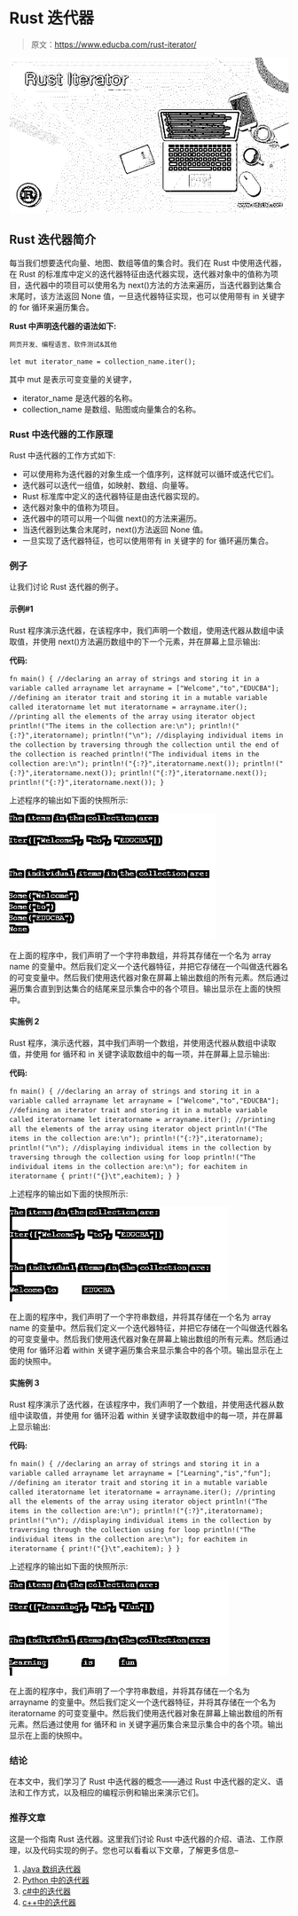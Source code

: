 # Rust 迭代器

> 原文：<https://www.educba.com/rust-iterator/>

![Rust Iterator](img/020fc495bce8cca010b8056fadfe2d7a.png)



## Rust 迭代器简介

每当我们想要迭代向量、地图、数组等值的集合时。我们在 Rust 中使用迭代器，在 Rust 的标准库中定义的迭代器特征由迭代器实现，迭代器对象中的值称为项目，迭代器中的项目可以使用名为 next()方法的方法来遍历，当迭代器到达集合末尾时，该方法返回 None 值，一旦迭代器特征实现，也可以使用带有 in 关键字的 for 循环来遍历集合。

**Rust 中声明迭代器的语法如下:**

<small>网页开发、编程语言、软件测试&其他</small>

`let mut iterator_name = collection_name.iter();`

其中 mut 是表示可变变量的关键字，

*   iterator_name 是迭代器的名称。
*   collection_name 是数组、贴图或向量集合的名称。

### Rust 中迭代器的工作原理

Rust 中迭代器的工作方式如下:

*   可以使用称为迭代器的对象生成一个值序列，这样就可以循环或迭代它们。
*   迭代器可以迭代一组值，如映射、数组、向量等。
*   Rust 标准库中定义的迭代器特征是由迭代器实现的。
*   迭代器对象中的值称为项目。
*   迭代器中的项可以用一个叫做 next()的方法来遍历。
*   当迭代器到达集合末尾时，next()方法返回 None 值。
*   一旦实现了迭代器特征，也可以使用带有 in 关键字的 for 循环遍历集合。

### 例子

让我们讨论 Rust 迭代器的例子。

#### 示例#1

Rust 程序演示迭代器，在该程序中，我们声明一个数组，使用迭代器从数组中读取值，并使用 next()方法遍历数组中的下一个元素，并在屏幕上显示输出:

**代码:**

`fn main()
{
//declaring an array of strings and storing it in a variable called arrayname
let arrayname = ["Welcome","to","EDUCBA"];
//defining an iterator trait and storing it in a mutable variable called iteratorname
let mut iteratorname = arrayname.iter();
//printing all the elements of the array using iterator object
println!("The items in the collection are:\n");
println!("{:?}",iteratorname);
println!("\n");
//displaying individual items in the collection by traversing through the collection until the end of the collection is reached
println!("The individual items in the collection are:\n");
println!("{:?}",iteratorname.next());
println!("{:?}",iteratorname.next());
println!("{:?}",iteratorname.next());
println!("{:?}",iteratorname.next());
}`

上述程序的输出如下面的快照所示:

![Rust Iterator 1](img/00a99ef52353b64f009eef78449856a3.png)



在上面的程序中，我们声明了一个字符串数组，并将其存储在一个名为 array name 的变量中。然后我们定义一个迭代器特征，并把它存储在一个叫做迭代器名的可变变量中。然后我们使用迭代器对象在屏幕上输出数组的所有元素。然后通过遍历集合直到到达集合的结尾来显示集合中的各个项目。输出显示在上面的快照中。

#### 实施例 2

Rust 程序，演示迭代器，其中我们声明一个数组，并使用迭代器从数组中读取值，并使用 for 循环和 in 关键字读取数组中的每一项，并在屏幕上显示输出:

**代码:**

`fn main()
{
//declaring an array of strings and storing it in a variable called arrayname
let arrayname = ["Welcome","to","EDUCBA"];
//defining an iterator trait and storing it in a mutable variable called iteratorname
let iteratorname = arrayname.iter();
//printing all the elements of the array using iterator object
println!("The items in the collection are:\n");
println!("{:?}",iteratorname);
println!("\n");
//displaying individual items in the collection by traversing through the collection using for loop
println!("The individual items in the collection are:\n");
for eachitem in iteratorname
{
print!("{}\t",eachitem);
}
}`

上述程序的输出如下面的快照所示:

![Rust Iterator 2](img/58297be4cee6972b017c38186bb3c7e4.png)



在上面的程序中，我们声明了一个字符串数组，并将其存储在一个名为 array name 的变量中。然后我们定义一个迭代器特征，并把它存储在一个叫做迭代器名的可变变量中。然后我们使用迭代器对象在屏幕上输出数组的所有元素。然后通过使用 for 循环沿着 within 关键字遍历集合来显示集合中的各个项。输出显示在上面的快照中。

#### 实施例 3

Rust 程序演示了迭代器，在该程序中，我们声明了一个数组，并使用迭代器从数组中读取值，并使用 for 循环沿着 within 关键字读取数组中的每一项，并在屏幕上显示输出:

**代码:**

`fn main()
{
//declaring an array of strings and storing it in a variable called arrayname
let arrayname = ["Learning","is","fun"];
//defining an iterator trait and storing it in a mutable variable called iteratorname
let iteratorname = arrayname.iter();
//printing all the elements of the array using iterator object
println!("The items in the collection are:\n");
println!("{:?}",iteratorname);
println!("\n");
//displaying individual items in the collection by traversing through the collection using for loop
println!("The individual items in the collection are:\n");
for eachitem in iteratorname
{
print!("{}\t",eachitem);
}
}`

上述程序的输出如下面的快照所示:

![Rust Iterator 3](img/5b5639d118fc10cc6a7925007f072d67.png)



在上面的程序中，我们声明了一个字符串数组，并将其存储在一个名为 arrayname 的变量中。然后我们定义一个迭代器特征，并将其存储在一个名为 iteratorname 的可变变量中。然后我们使用迭代器对象在屏幕上输出数组的所有元素。然后通过使用 for 循环和 in 关键字遍历集合来显示集合中的各个项。输出显示在上面的快照中。

### 结论

在本文中，我们学习了 Rust 中迭代器的概念——通过 Rust 中迭代器的定义、语法和工作方式，以及相应的编程示例和输出来演示它们。

### 推荐文章

这是一个指南 Rust 迭代器。这里我们讨论 Rust 中迭代器的介绍、语法、工作原理，以及代码实现的例子。您也可以看看以下文章，了解更多信息–

1.  [Java 数组迭代器](https://www.educba.com/java-array-iterator/)
2.  [Python 中的迭代器](https://www.educba.com/iterators-in-python/)
3.  [c#中的迭代器](https://www.educba.com/iterators-in-c-sharp/)
4.  [c++中的迭代器](https://www.educba.com/iterator-in-c-plus-plus/)






